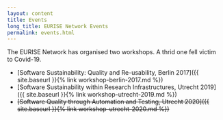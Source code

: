 ```yaml
---
layout: content
title: Events
long_title: EURISE Network Events
permalink: events.html
---
```



The EURISE Network has organised two workshops. A thrid one fell victim to Covid-19.


* [Software Sustainability: Quality and Re-usability, Berlin 2017]({{ site.baseurl }}{% link workshop-berlin-2017.md %})
* [Software Sustainability within Research Infrastructures, Utrecht 2019]({{ site.baseurl }}{% link workshop-utrecht-2019.md %})
* ~~[Software Quality through Automation and Testing, Utrecht 2020]({{ site.baseurl }}{% link workshop-utrecht-2020.md %})~~


